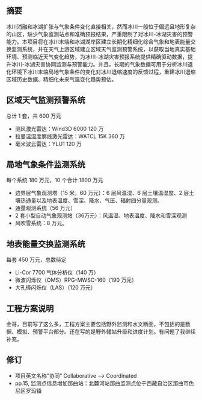 ## 摘要

冰川消融和冰湖扩张与气象条件变化直接相关，然而冰川一般位于偏远且地形复杂的山区，缺少气象监测站点和准确预报结果，严重限制了对冰川-冰湖灾害的预警能力。本项目将在冰川末端和冰湖湖岸区建立长期化精细化综合气象和地表能量交换监测系统，并在天气上游区域建立区域天气监测预警系统，以获取当地真实基础环境、预测临近天气变化趋势，为冰川-冰湖灾害预报系统提供精确驱动数据，提升冰川-冰湖灾害协同监测与预警能力。并且，长期的气象数据可用于分析冰川退化环境下冰川末端局地气象条件的变化对冰川退缩速度的反馈过程，重建冰川退缩区域历史数据、精细化未来气温变化趋势预估。

## 区域天气监测预警系统
总计 1 套，共 600 万元
- 测风激光雷达：Wind3D 6000 120 万
- 拉曼温湿度廓线激光雷达：WATCL 15K   360 万
- 毫米波云雷达：YLU1  120 万

## 局地气象条件监测系统 
每个系统 180 万元，10 个合计 1800 万元
- 边界层气象观测塔（15 米，60 万元）：6 层风温湿、6 层土壤温湿度、2 层土壤热通量以及地表温度、雪深、降水、气压、辐射四分量观测。
- 通量观测系统（56 万元）
- 2 套小型自动气象观测站（36万元）：风温湿、地表温度、降水和雪深观测
- 风吹雪系统：8 万元。


## 地表能量交换监测系统
每套 450 万元，总数待定
- Li-Cor 7700 气体分析仪（140 万）
- 微波闪烁仪（OMS）RPG-MWSC-160（190 万元）
- 大孔径闪烁仪（LAS）（120 万元）

## 工程方案说明

金哥，目前写了这么多，工程方案主要包括野外监测和水文断面，不包括的是数据、模拟、预警平台部分。还在写的是野外辅站升级和进度计划。有问题了我继续补充。


## 修订

- 项目英文名称“协同“ Collaborative --> Coordinated
- pp.15, 监测点信息增加那曲站：北麓河站那曲监测点位于西藏自治区那曲市色尼区罗玛镇

<!--stackedit_data:
eyJoaXN0b3J5IjpbLTE5NDk5OTIzNDFdfQ==
-->